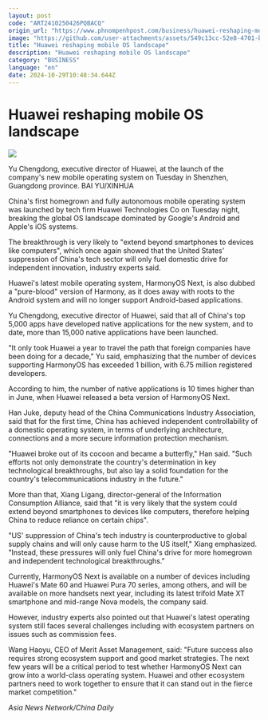 ```yaml
---
layout: post
code: "ART2410250426PQBACQ"
origin_url: "https://www.phnompenhpost.com/business/huawei-reshaping-mobile-os-landscape"
image: "https://github.com/user-attachments/assets/549c13cc-52e8-4701-bbc5-81bbd2ef0792"
title: "Huawei reshaping mobile OS landscape"
description: "​​Huawei reshaping mobile OS landscape​"
category: "BUSINESS"
language: "en"
date: 2024-10-29T10:48:34.644Z
---
```


# Huawei reshaping mobile OS landscape

![](https://github.com/user-attachments/assets/95ac4d3c-0bc5-4e5e-a737-281e0b9a73ba)

Yu Chengdong, executive director of Huawei, at the launch of the company's new mobile operating system on Tuesday in Shenzhen, Guangdong province. BAI YU/XINHUA

China's first homegrown and fully autonomous mobile operating system was launched by tech firm Huawei Technologies Co on Tuesday night, breaking the global OS landscape dominated by Google's Android and Apple's iOS systems.

The breakthrough is very likely to "extend beyond smartphones to devices like computers", which once again showed that the United States' suppression of China's tech sector will only fuel domestic drive for independent innovation, industry experts said.

Huawei's latest mobile operating system, HarmonyOS Next, is also dubbed a "pure-blood" version of Harmony, as it does away with roots to the Android system and will no longer support Android-based applications.

Yu Chengdong, executive director of Huawei, said that all of China's top 5,000 apps have developed native applications for the new system, and to date, more than 15,000 native applications have been launched.

"It only took Huawei a year to travel the path that foreign companies have been doing for a decade," Yu said, emphasizing that the number of devices supporting HarmonyOS has exceeded 1 billion, with 6.75 million registered developers.

According to him, the number of native applications is 10 times higher than in June, when Huawei released a beta version of HarmonyOS Next.

Han Juke, deputy head of the China Communications Industry Association, said that for the first time, China has achieved independent controllability of a domestic operating system, in terms of underlying architecture, connections and a more secure information protection mechanism.

"Huawei broke out of its cocoon and became a butterfly," Han said. "Such efforts not only demonstrate the country's determination in key technological breakthroughs, but also lay a solid foundation for the country's telecommunications industry in the future."

More than that, Xiang Ligang, director-general of the Information Consumption Alliance, said that "it is very likely that the system could extend beyond smartphones to devices like computers, therefore helping China to reduce reliance on certain chips".

"US' suppression of China's tech industry is counterproductive to global supply chains and will only cause harm to the US itself," Xiang emphasized. "Instead, these pressures will only fuel China's drive for more homegrown and independent technological breakthroughs."

Currently, HarmonyOS Next is available on a number of devices including Huawei's Mate 60 and Huawei Pura 70 series, among others, and will be available on more handsets next year, including its latest trifold Mate XT smartphone and mid-range Nova models, the company said.

However, industry experts also pointed out that Huawei's latest operating system still faces several challenges including with ecosystem partners on issues such as commission fees.

Wang Haoyu, CEO of Merit Asset Management, said: "Future success also requires strong ecosystem support and good market strategies. The next few years will be a critical period to test whether HarmonyOS Next can grow into a world-class operating system. Huawei and other ecosystem partners need to work together to ensure that it can stand out in the fierce market competition."

_Asia News Network/China Daily_
